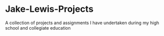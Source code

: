 # Jake-Lewis-Projects
A collection of projects and assignments I have undertaken during my high school and collegiate education
